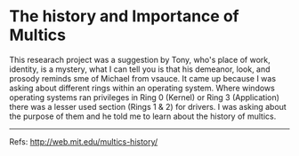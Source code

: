 # The history and Importance of Multics
This researach project was a suggestion by Tony, who's place of work, identity, is a mystery, what I can tell you is that his demeanor, look, and prosody reminds sme of Michael from vsauce. It came up because I was asking about different rings within an operating system. Where windows operating systems ran privileges in Ring 0 (Kernel) or Ring 3 (Application) there was a lesser used section (Rings 1 & 2) for drivers. I was asking about the purpose of them and he told me to learn about the history of multics.

---
Refs:
http://web.mit.edu/multics-history/
